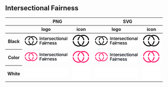 ## Intersectional Fairness

<table class="logos-table">
 <thead>
  <tr>
   <th></th>
   <th colspan="2">PNG</th>
   <th colspan="2">SVG</th>
  </tr>
  <tr>
   <th></th>
   <th>logo</th>
   <th>icon</th>
   <th>logo</th>
   <th>icon</th>
  </tr>
 </thead>
    <tbody>
  <tr>
   <th>Black</th>
   <td><a href="black/Intersectional_Fairness_logo_Black.png" download><img src="black/Intersectional_Fairness_logo_Black.png" width="200"></a></td>
   <td><a href="png/Intersectional_Fairness_logo_Black_Icon.png" download><img src="black/Intersectional_Fairness_logo_Black_Icon.png" width="75"></a></td>
   <td><a href="black/Intersectional_Fairness_logo_Black.svg" download><img src="black/Intersectional_Fairness_logo_Black.svg" width="200"></a></td>
   <td><a href="black/Intersectional_Fairness_logo_Black_Icon.svg" download><img src="black/Intersectional_Fairness_logo_Black_Icon.svg" width="75"></a></td>
  </tr>

  <tr>
   <th>Color</th>
     <td><a href="color/Intersectional_Fairness_Logo_Color.png" download><img src="color/Intersectional_Fairness_Logo_Color.png" width="200"></a></td>
   <td><a href="color/Intersectional_Fairness_Logo_Color_Icon.png" download><img src="color/Intersectional_Fairness_Logo_Color_Icon.png" width="75"></a></td>
   <td><a href="color/Intersectional_Fairness_Logo_Color.svg" download><img src="color/Intersectional_Fairness_Logo_Color.svg" width="200"></a></td>
   <td><a href="color/Intersectional_Fairness_Logo_Color_Icon.svg" download><img src="color/Intersectional_Fairness_Logo_Color_Icon.svg" width="75"></a></td>
  </tr>
<tr>
   <th>White</th>
     <td><a href="white/Intersectional_Fairness_Logo_White.png" download><img src="white/Intersectional_Fairness_Logo_White.png" width="200"></a></td>
   <td><a href="white/Intersectional_Fairness_Logo_White_Icon.png" download><img src="white/Intersectional_Fairness_Logo_White_Icon.png" width="75"></a></td>
   <td><a href="white/Intersectional_Fairness_Logo_White.svg" download><img src="white/Intersectional_Fairness_Logo_White.svg" width="200"></a></td>
   <td><a href="white/Intersectional_Fairness_Logo_White_Icon.svg" download><img src="white/Intersectional_Fairness_Logo_White_Icon.svg" width="75"></a></td>
  </tr>

 </tbody>
</table>
